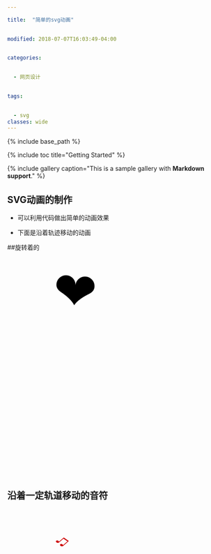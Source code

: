 ```yaml
---

title:  "简单的svg动画"

 
modified: 2018-07-07T16:03:49-04:00

 
categories: 

 
  - 网页设计

 
tags:

 
  - svg
classes: wide
---
```


 
{% include base_path %}
 
{% include toc title="Getting Started" %}

{% include gallery caption="This is a sample gallery with **Markdown support**." %}

## SVG动画的制作  

- 可以利用代码做出简单的动画效果

- 下面是沿着轨迹移动的动画

##旋转着的

<svg width="500" height="500" >
  <g> 
    <text font-family="microsoft yahei" font-size="120" y="120" x="100">❤</text>
    <animateTransform attributeName="transform" begin="0s" dur="10s" type="rotate" from="0 160 160" to="360 160 160" repeatCount="indefinite"/>
  </g>
</svg>


## 沿着一定轨道移动的音符

<svg width="360" height="200" >
  <text font-family="microsoft yahei" font-size="40" x="0" y="0" fill="#cd0000">♫
    <animateMotion path="M100,60 q100,120 120,20 q140,-50 160,0" begin="0s" dur="3s" rotate="auto" repeatCount="indefinite"/>
  </text>
  
</svg>
